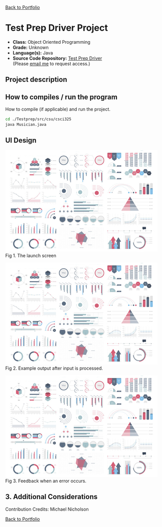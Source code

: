 [Back to Portfolio](./)

Test Prep Driver Project
===============

-   **Class:** Object Oriented Programming
-   **Grade:** Unknown
-   **Language(s):** Java
-   **Source Code Repository:** [Test Prep Driver](https://github.com/LexaMO/csci-325-fall-2019/tree/master/TestPrep/src/csu/csci325)  
    (Please [email me](mailto:LJMosby@csustudent.net?subject=GitHub%20Access) to request access.)

## Project description


## How to compiles / run the program

How to compile (if applicable) and run the project.

```bash
cd ./Testprep/src/csu/csci325
java Musician.java
```

## UI Design

![screenshot](images/dummy_thumbnail.jpg)
Fig 1. The launch screen

![screenshot](images/dummy_thumbnail.jpg)
Fig 2. Example output after input is processed.

![screenshot](images/dummy_thumbnail.jpg)
Fig 3. Feedback when an error occurs.

## 3. Additional Considerations

Contribution Credits: Michael Nicholson


[Back to Portfolio](./)
